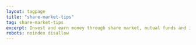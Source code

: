 ```yaml
---
layout: tagpage
title: "share-market-tips"
tag: share-market-tips
excerpt: Invest and earn money through share market, mutual funds and intraday trading
robots: noindex disallow
---
```

